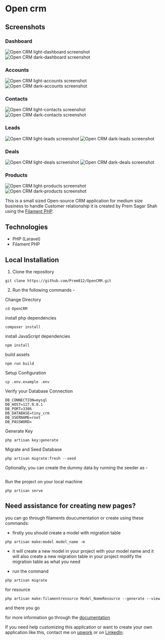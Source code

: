 # Open crm

## Screenshots

### Dashboard

![Open CRM light-dashboard screenshot](screenshots/dashboard-light.png "Open CRM dashboard light screenshot")
![Open CRM dark-dashboard screenshot](screenshots/dashboard-dark.png "Open CRM dashboard dark screenshot")

### Accounts

![Open CRM light-accounts screenshot](screenshots/accounts-light.png "Open CRM accounts light screenshot")
![Open CRM dark-accounts screenshot](screenshots/accounts-dark.png "Open CRM accounts dark screenshot")

### Contacts

![Open CRM light-contacts screenshot](screenshots/contacts-light.png "Open CRM contacts light screenshot")
![Open CRM dark-contacts screenshot](screenshots/contacts-dark.png "Open CRM contacts dark screenshot")

### Leads

![Open CRM light-leads screenshot](screenshots/leads-light.png "Open CRM leads light screenshot")
![Open CRM dark-leads screenshot](screenshots/leads-dark.png "Open CRM leads dark screenshot")

### Deals

![Open CRM light-deals screenshot](screenshots/deals-light.png "Open CRM deals light screenshot")
![Open CRM dark-deals screenshot](screenshots/deals-dark.png "Open CRM deals dark screenshot")

### Products

![Open CRM light-products screenshot](screenshots/products-light.png "Open CRM products light screenshot")
![Open CRM dark-products screenshot](screenshots/products-dark.png "Open CRM products dark screenshot")

<!-- [![Tests](https://github.com/frikishaan/tiny-crm/actions/workflows/run-tests.yml/badge.svg?branch=main)](https://github.com/frikishaan/tiny-crm/actions/workflows/run-tests.yml) -->

This is a small sized Open-source CRM application for medium size business to handle Customer relationship it is created by Prem Sagar Shah using the [Filament PHP](https://filamentphp.com/).

## Technologies

-   PHP (Laravel)
-   Filament PHP

## Local Installation

1. Clone the repository

```
git clone https://github.com/Prem812/OpenCRM.git
```

2. Run the following commands -


Change Directory

```
cd OpenCRM
```


install php dependencies

```
composer install
```


install JavaScript dependencies

```
npm install
```


build assets

```
npm run build 
```


Setup Configuration

```
cp .env.example .env
```


Verify your Database Connection

```
DB_CONNECTION=mysql
DB_HOST=127.0.0.1
DB_PORT=3306
DB_DATABASE=tiny_crm
DB_USERNAME=root
DB_PASSWORD=
```

Generate Key

```
php artisan key:generate
```


Migrate and Seed Database

```
php artisan migrate:fresh --seed
```


Optionally, you can create the dummy data by running the seeder as -

```php artisan db:seed
```


Run the project on your local machine

```
php artisan serve
```

## Need assistance for creating new pages?


you can go through filaments doucumentation or create using these commands:

-  firstly you should create a model with migration table

```
php artisan make:model model_name -m
```

-  it will create a new model in your project with your model name and it will also create a new migration table in your project modify the migration table as what you need

-  run the command 

```
php artisan migrate
```

for resource

```
php artisan make:filamentresource Model_NameResource --generate --view
```

and there you go

for more information go through the [documentation](https://filamentphp.com/docs/3.x/panels/installation)


If you need help customizing this application or want to create your own application like this, contact me on [upwork](https://www.upwork.com/services/product/consulting-hr-a-customer-crm-software-1651120102232907776?ref=project_share) or on [LinkedIn](https://www.linkedin.com/in/ishaan-s/).
